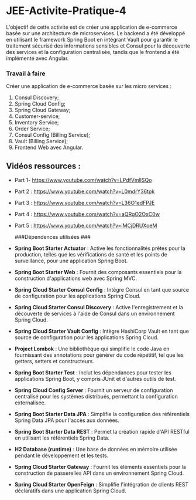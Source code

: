 # JEE-Activite-Pratique-4


L'objectif de cette activite est de créer une application de e-commerce basée sur une architecture de microservices. Le backend a été développé en utilisant le framework Spring Boot en intégrant Vault pour garantir le traitement sécurisé des informations sensibles et Consul pour la découverte des services et la configuration centralisée, tandis que le frontend a été implémenté avec Angular.

### Travail à faire ###

Créer une application de e-commerce basée sur les micro services :
1. Consul Discovery;
2. Spring Cloud Config;
3. Spring Cloud Gateway;
4. Customer-service;
5. Inventory Service;
6. Order Service;
7. Consul Config (Billing Service);
8. Vault (Billing Service);
9. Frontend Web avec Angular.

## Vidéos ressources : ##
- Part 1- https://www.youtube.com/watch?v=LPdfVmllSQo
- Part 2 : https://www.youtube.com/watch?v=L0mdrY36tpk
- Part 3 : https://www.youtube.com/watch?v=L36O1edFPJE
- Part 4 : https://www.youtube.com/watch?v=aQRgO2OxC0w
- Part 5 : https://www.youtube.com/watch?v=iMCjDRUXoeM

  ###Dépendences utilisées ### 

- **Spring Boot Starter Actuator** : Active les fonctionnalités prêtes pour la production, telles que les vérifications de santé et les points de surveillance, pour une application Spring Boot.
- **Spring Boot Starter Web** : Fournit des composants essentiels pour la construction d'applications web avec Spring MVC.
- **Spring Cloud Starter Consul Config** : Intègre Consul en tant que source de configuration pour les applications Spring Cloud.
- **Spring Cloud Starter Consul Discovery** : Active l'enregistrement et la découverte de services à l'aide de Consul dans un environnement Spring Cloud.
- **Spring Cloud Starter Vault Config** : Intègre HashiCorp Vault en tant que source de configuration pour les applications Spring Cloud.
- **Project Lombok** : Une bibliothèque qui simplifie le code Java en fournissant des annotations pour générer du code répétitif, tel que les getters, setters et constructeurs.
- **Spring Boot Starter Test** : Inclut les dépendances pour tester les applications Spring Boot, y compris JUnit et d'autres outils de test.
- **Spring Cloud Config Server** : Fournit un serveur de configuration centralisé pour les systèmes distribués, permettant la configuration externalisée.
- **Spring Boot Starter Data JPA** : Simplifie la configuration des référentiels Spring Data JPA pour l'accès aux données.
- **Spring Boot Starter Data REST** : Permet la création rapide d'API RESTful en utilisant les référentiels Spring Data.
- **H2 Database (runtime)** : Une base de données en mémoire utilisée pendant le développement et les tests.
- **Spring Cloud Starter Gateway** : Fournit les éléments essentiels pour la construction de passerelles API dans un environnement Spring Cloud.
- **Spring Cloud Starter OpenFeign** : Simplifie l'intégration de clients REST déclaratifs dans une application Spring Cloud.
